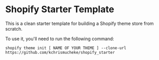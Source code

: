 # Shopify Starter Template

This is a clean starter template for building a Shopify theme store from scratch.

To use it, you'll need to run the following command:

````
shopify theme init [ NAME OF YOUR THEME ] --clone-url https://github.com/kchrismucheke/shopify_starter
````
